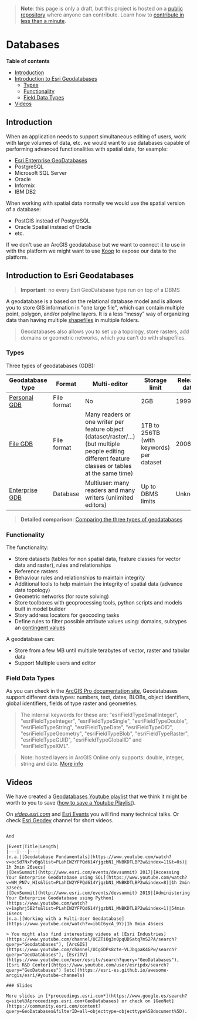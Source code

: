 > **Note**: this page is only a draft, but this project is hosted on a [public repository](https://github.com/hhkaos/awesome-arcgis) where anyone can contribute. Learn how to [contribute in less than a minute](https://github.com/hhkaos/awesome-arcgis/blob/master/CONTRIBUTING.md#contributions).

# Databases

<!-- START doctoc generated TOC please keep comment here to allow auto update -->
<!-- DON'T EDIT THIS SECTION, INSTEAD RE-RUN doctoc TO UPDATE -->
**Table of contents**

- [Introduction](#introduction)
- [Introduction to Esri Geodatabases](#introduction-to-esri-geodatabases)
  - [Types](#types)
  - [Functionality](#functionality)
  - [Field Data Types](#field-data-types)
- [Videos](#videos)

<!-- END doctoc generated TOC please keep comment here to allow auto update -->

## Introduction

When an application needs to support simultaneous editing of users, work with large volumes of data, etc. we would want to use databases capable of performing advanced functionalities with spatial data, for example:

* [Esri Enterprise GeoDatabases](./enterprise-geodatabase/README.md)
* PostgreSQL
* Microsoft SQL Server
* Oracle
* Informix
* IBM DB2

When working with spatial data normally we would use the spatial version of a database:

* PostGIS instead of PostgreSQL
* Oracle Spatial instead of Oracle
* etc.

If we don't use an ArcGIS geodatabase but we want to connect it to use in with the platform we might want to use [Koop](../../../developers//profiles/devops/technologies/koop/README.md) to expose our data to the platform.


## Introduction to Esri Geodatabases

> **Important**: no every Esri GeoDatabase type run on top of a DBMS

A geodatabase is a based on the relational database model and is allows you to store GIS information in "one large file", which can contain multiple point, polygon, and/or polyline layers. It is a less “messy” way of organizing data than having multiple [shapefiles](../shapefile/README.md) in multiple folders.

> Geodatabases also allows you to set up a topology, store rasters, add domains or geometric networks, which you can’t do with shapefiles.

### Types

Three types of geodatabases (GDB):

|Geodatabase type|Format|Multi-editor|Storage limit|Release date|
|---|---|---|---|---|
|[Personal GDB](../file-formats/mdb/README.md)| File format|No|2GB|1999
|[File GDB](../file-formats/dgb/README.md)|File format|Many readers or one writer per feature object (dataset/raster/...) (but multiple people editing different feature classes or tables at the same time)|1TB to 256TB (with keywords) per dataset|2006
|[Enterprise GDB](./enterprise-geodatabase/README.md)| Database|Multiuser: many readers and many writers (unlimited editors)|Up to DBMS limits|Unknown|

> **Detailed comparison**: [Comparing the three types of geodatabases](http://desktop.arcgis.com/en/arcmap/latest/manage-data/geodatabases/types-of-geodatabases.htm)

### Functionality

The functionality:

* Store datasets (tables for non spatial data, feature classes for vector data and raster), rules and relationships
* Reference rasters
* Behaviour rules and relationships to maintain integrity
* Additional tools to help maintain the integrity of spatial data (advance data topology)
* Geometric networks (for route solving)
* Store toolboxes with geoprocessing tools, python scripts and models built in model builder
* Story address locators for geocoding tasks
* Define rules to filter possible attribute values using: domains, subtypes an [contingent values](https://pro.arcgis.com/en/pro-app/help/data/geodatabases/overview/contingent-values.htm)

A geodatabase can:

* Store from a few MB until multiple terabytes of vector, raster and tabular data
* Support Multiple users and editor

### Field Data Types

As you can check in the [ArcGIS Pro documentation site](https://pro.arcgis.com/en/pro-app/help/data/geodatabases/overview/arcgis-field-data-types.htm), Geodatabases support different data types: numbers, text, dates, BLOBs, object identifiers, global identifiers, fields of type raster and geometries.

> The internal keywords for these are: "esriFieldTypeSmallInteger", "esriFieldTypeInteger", "esriFieldTypeSingle", "esriFieldTypeDouble", "esriFieldTypeString", "esriFieldTypeDate", "esriFieldTypeOID", "esriFieldTypeGeometry", "esriFieldTypeBlob", "esriFieldTypeRaster", "esriFieldTypeGUID", "esriFieldTypeGlobalID" and "esriFieldTypeXML".

> Note: hosted layers in ArcGIS Online only supports: double, integer, string and date. [More info](https://doc.arcgis.com/en/arcgis-online/manage-data/add-or-delete-fields.htm)

## Videos

We have created a [Geodatabases Youtube playlist](https://www.youtube.com/channel/PLahIW2YFPQd614YjgzbN1_MNBKDTLBP2w/playlists?disable_polymer=1) that we think it might be worth to you to save ([how to save a Youtube Playlist](../../../../assets/SavePlaylist.gif)).

On [*video.esri.com*](https://www.esri.com/videos/search?q=Geodatabases#?sortby=recent) and [Esri Events](https://www.youtube.com/channel/UC_yE3TatdZKAXvt_TzGJ6mw/search?query=Geodatabases) you will find many technical talks. Or check [Esri Geodev](https://www.youtube.com/channel/UCgCXcfk5uEraWkpE9wlRwgw) channel for short videos.
```

And

|Event|Title|Length|
|---|---|---|
|n.a.|[Geodatabase Fundamentals](https://www.youtube.com/watch?v=ocSd7NxPvBg&list=PLahIW2YFPQd614YjgzbN1_MNBKDTLBP2w&index=11&t=0s)| 1h 3min 26secs|
|[DevSummit](http://www.esri.com/events/devsummit) 2017|[Accessing Your Enterprise Geodatabase using SQL](https://www.youtube.com/watch?v=WM_PN7v_HIs&list=PLahIW2YFPQd614YjgzbN1_MNBKDTLBP2w&index=8)|1h 2min 37secs
|[DevSummit](http://www.esri.com/events/devsummit) 2019|[Administering Your Enterprise Geodatabase using Python](https://www.youtube.com/watch?v=1aphrj5B2fs&list=PLahIW2YFPQd614YjgzbN1_MNBKDTLBP2w&index=1)|54min 16secs
|n.a.|[Working with a Multi-User Geodatabase](https://www.youtube.com/watch?v=ibGC6ycA_9Y)|1h 0min 46secs

> You might also find interesting videos at [Esri Industries](https://www.youtube.com/channel/UCZTiOg3n0pqUDSatq7mS2PA/search?query="Geodatabases"), [ArcGIS](https://www.youtube.com/channel/UCgGDPs8cte-VLJbgpaK4GPw/search?query="GeoDatabases"), [EsriTV](https://www.youtube.com/user/esritv/search?query="GeoDatabases"), [Esri R&D Center](https://www.youtube.com/user/esripdx/search?query="GeoDatabases") [etc](https://esri-es.github.io/awesome-arcgis/esri/#youtube-channels)

### Slides

More slides in [*proceedings.esri.com*](https://www.google.es/search?q=site%3Aproceedings.esri.com+GeoDatabases) or check on [GeoNet](https://community.esri.com/content?query=GeoDatabases&filterID=all~objecttype~objecttype%5Bdocument%5D).
